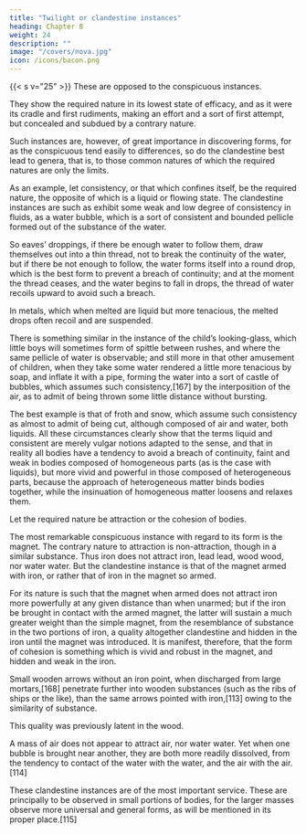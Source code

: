```yaml
---
title: "Twilight or clandestine instances"
heading: Chapter 8
weight: 24
description: ""
image: "/covers/nova.jpg"
icon: /icons/bacon.png
---
```



{{< s v="25" >}}  These are opposed to the conspicuous instances. 

They show the required nature in its lowest state of efficacy, and as it were its cradle and first rudiments, making an effort and a sort of first attempt, but concealed and subdued by a contrary nature. 

Such instances are, however, of great importance in discovering forms, for as the conspicuous tend easily to differences, so do the clandestine best lead to genera, that is, to those common natures of which the required natures are only the limits.

As an example, let consistency, or that which confines itself, be the required nature, the opposite of which is a liquid or flowing state. The clandestine instances are such as exhibit some weak and low degree of consistency in fluids, as a water bubble, which is a sort of consistent and bounded pellicle formed out of the substance of the water. 

So eaves’ droppings, if there be enough water to follow them, draw themselves out into a thin thread, not to break the continuity of the water, but if there be not enough to follow, the water forms itself into a round drop, which is the best form to prevent a breach of continuity; and at the moment the thread ceases, and the water begins to fall in drops, the thread of water recoils upward to avoid such a breach.

In metals, which when melted are liquid but more tenacious, the melted drops often recoil and are suspended. 

There is something similar in the instance of the child’s looking-glass, which little boys will sometimes form of spittle between rushes, and where the same pellicle of water is observable; and still more in that other amusement of children, when they take some water rendered a little more tenacious by soap, and inflate it with a pipe, forming the water into a sort of castle of bubbles, which assumes such consistency,[167] by the interposition of the air, as to admit of being thrown some little distance without bursting. 

The best example is that of froth and snow, which assume such consistency as almost to admit of being cut, although composed of air and water, both liquids. All these circumstances clearly show that the terms liquid and consistent are merely vulgar notions adapted to the sense, and that in reality all bodies have a tendency to avoid a breach of continuity, faint and weak in bodies composed of homogeneous parts (as is the case with liquids), but more vivid and powerful in those composed of heterogeneous parts, because the approach of heterogeneous matter binds bodies together, while the insinuation of homogeneous matter loosens and relaxes them.

Let the required nature be attraction or the cohesion of bodies.

The most remarkable conspicuous instance with regard to its form is the magnet. The contrary nature to attraction is non-attraction, though in a similar substance. Thus iron does not attract iron, lead lead, wood wood, nor water water. But the clandestine instance is that of the magnet armed with iron, or rather that of iron in the magnet so armed. 

For its nature is such that the magnet when armed does not attract iron more powerfully at any given distance than when unarmed; but if the iron be brought in contact with the armed magnet, the latter will sustain a much greater weight than the simple magnet, from the resemblance of substance in the two portions of iron, a quality altogether clandestine and hidden in the iron until the magnet was introduced. It is manifest, therefore, that the form of cohesion is something which is vivid and robust in the magnet, and hidden and weak in the iron. 

Small wooden arrows without an iron point, when discharged from large mortars,[168] penetrate further into wooden substances (such as the ribs of ships or the like), than the same arrows pointed with iron,[113] owing to the similarity of substance. 

This quality was previously latent in the wood. 

A mass of air does not appear to attract air, nor water water. Yet when one bubble is brought near another, they are both more readily dissolved, from the tendency to contact of the water with the water, and the air with the air.[114] 

These clandestine instances are of the most important service. These are principally to be observed in small portions of bodies, for the larger masses observe more universal and general forms, as will be mentioned in its proper place.[115]



